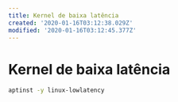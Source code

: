 ```yaml
---
title: Kernel de baixa latência
created: '2020-01-16T03:12:38.029Z'
modified: '2020-01-16T03:12:45.377Z'
---
```


# Kernel de baixa latência
```bash
aptinst -y linux-lowlatency
```
